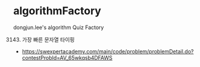 # algorithmFactory
dongjun.lee's algorithm Quiz Factory

3143. 가장 빠른 문자열 타이핑
 - https://swexpertacademy.com/main/code/problem/problemDetail.do?contestProbId=AV_65wkqsb4DFAWS

